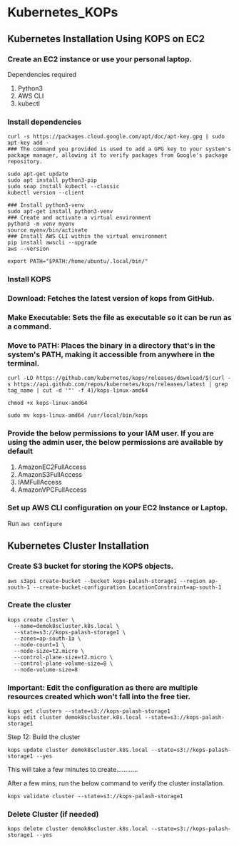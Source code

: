 # Kubernetes_KOPs
## Kubernetes Installation Using KOPS on EC2

### Create an EC2 instance or use your personal laptop.

Dependencies required 

1. Python3
2. AWS CLI
3. kubectl

###  Install dependencies

```
curl -s https://packages.cloud.google.com/apt/doc/apt-key.gpg | sudo apt-key add -
### The command you provided is used to add a GPG key to your system's package manager, allowing it to verify packages from Google's package repository.
```

```
sudo apt-get update
sudo apt install python3-pip
sudo snap install kubectl --classic
kubectl version --client
```

```
### Install python3-venv
sudo apt-get install python3-venv
### Create and activate a virtual environment
python3 -m venv myenv
source myenv/bin/activate
### Install AWS CLI within the virtual environment
pip install awscli --upgrade
aws --version
```

```
export PATH="$PATH:/home/ubuntu/.local/bin/"
```

### Install KOPS 
### Download: Fetches the latest version of kops from GitHub.
### Make Executable: Sets the file as executable so it can be run as a command.
### Move to PATH: Places the binary in a directory that's in the system's PATH, making it accessible from anywhere in the terminal.

```
curl -LO https://github.com/kubernetes/kops/releases/download/$(curl -s https://api.github.com/repos/kubernetes/kops/releases/latest | grep tag_name | cut -d '"' -f 4)/kops-linux-amd64

chmod +x kops-linux-amd64

sudo mv kops-linux-amd64 /usr/local/bin/kops
```

### Provide the below permissions to your IAM user. If you are using the admin user, the below permissions are available by default

1. AmazonEC2FullAccess
2. AmazonS3FullAccess
3. IAMFullAccess
4. AmazonVPCFullAccess

### Set up AWS CLI configuration on your EC2 Instance or Laptop.

Run `aws configure`

## Kubernetes Cluster Installation 

### Create S3 bucket for storing the KOPS objects.

```
aws s3api create-bucket --bucket kops-palash-storage1 --region ap-south-1 --create-bucket-configuration LocationConstraint=ap-south-1
```

### Create the cluster 

```
kops create cluster \
  --name=demok8scluster.k8s.local \
  --state=s3://kops-palash-storage1 \
  --zones=ap-south-1a \
  --node-count=1 \
  --node-size=t2.micro \
  --control-plane-size=t2.micro \
  --control-plane-volume-size=8 \
  --node-volume-size=8
```

### Important: Edit the configuration as there are multiple resources created which won't fall into the free tier.

```
kops get clusters --state=s3://kops-palash-storage1
kops edit cluster demok8scluster.k8s.local --state=s3://kops-palash-storage1

```

Step 12: Build the cluster

```
kops update cluster demok8scluster.k8s.local --state=s3://kops-palash-storage1 --yes
```

This will take a few minutes to create............

After a few mins, run the below command to verify the cluster installation.

```
kops validate cluster --state=s3://kops-palash-storage1

```
### Delete Cluster (if needed)
```
kops delete cluster demok8scluster.k8s.local --state=s3://kops-palash-storage1 --yes

```
